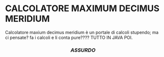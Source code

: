 #  CALCOLATORE MAXIMUM DECIMUS MERIDIUM 
       
Calcolatore maxium decimus meridium è un portale di calcoli stupendo; ma ci pensate? fa i calcoli e li conta pure???? TUTTO IN JAVA POI. 
<h3 align="center"><i>ASSURDO</i></h3>

<p align="center>
  <img align="middle" width="350" src="https://www.educolor.it/disegno-da-colorare-calcolatrice-dl8778.jpg" alt="meow" />
 </p>
